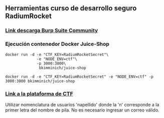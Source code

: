 ## Herramientas curso de desarrollo seguro RadiumRocket
### [Link descarga Burp Suite Community](https://portswigger.net/burp/communitydownload) 

### Ejecución contenedor Docker Juice-Shop
```
docker run -d -e "CTF_KEY=RadiumRocketSecret"\
              -e "NODE_ENV=ctf"\
              -p 3000:3000\
               bkimminich/juice-shop

docker run -d -e "CTF_KEY=RadiumRocketSecret" -e "NODE_ENV=ctf" -p 3000:3000 bkimminich/juice-shop
```
### [Link a la plataforma de CTF](http://fg-ctf.duckdns.org/)
Utilizar nomenclatura de usuarios 'napellido' donde la 'n' corresponde a la primer letra del nombre de pila.
No es necesario ingresar un correo válido.
